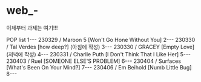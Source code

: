 # web_-
이제부터 과제는 여기!!!

POP list
1--- 230329 / Maroon 5 [Won't Go Hone Without You]
2--- 230330 / Tal Verdes [how deep?] (아침에 작성)
3--- 230330 / GRACEY [Empty Love] (저녁에 작성)
4--- 230331 / Charlie Puth [I Don't Think That I Like Her]
5--- 230403 / Ruel [SOMEONE ELSE'S PROBLEM]
6--- 230404 / Surfaces [What's Been On Your Mind?]
7--- 230406 / Em Beihold [Numb Little Bug]
8---
